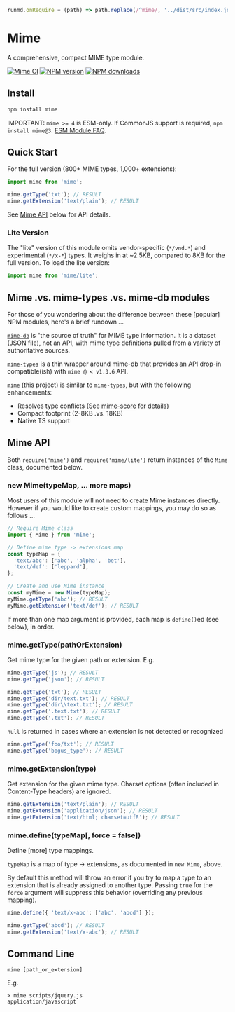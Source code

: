 ```javascript --hide
runmd.onRequire = (path) => path.replace(/^mime/, '../dist/src/index.js');
```

# Mime

A comprehensive, compact MIME type module.

[![Mime CI](https://github.com/broofa/mime/actions/workflows/ci.yml/badge.svg?branch=main)](https://github.com/broofa/mime/actions/workflows/ci.yml?query=branch%3Amain)
[![NPM version](https://img.shields.io/npm/v/mime)](https://www.npmjs.com/package/mime)
[![NPM downloads](https://img.shields.io/npm/dm/mime)](https://www.npmjs.com/package/mime)

## Install

```bash
npm install mime
```

IMPORTANT: `mime >= 4` is ESM-only.  If CommonJS support is required, `npm install mime@3`.  [ESM Module FAQ](https://gist.github.com/sindresorhus/a39789f98801d908bbc7ff3ecc99d99c).

## Quick Start

For the full version (800+ MIME types, 1,000+ extensions):

```javascript --run default
import mime from 'mime';

mime.getType('txt'); // RESULT
mime.getExtension('text/plain'); // RESULT
```

See [Mime API](#mime-api) below for API details.

### Lite Version

The "lite" version of this module omits vendor-specific (`*/vnd.*`) and
experimental (`*/x-*`) types. It weighs in at ~2.5KB, compared to 8KB for the
full version. To load the lite version:

```javascript
import mime from 'mime/lite';
```

## Mime .vs. mime-types .vs. mime-db modules

For those of you wondering about the difference between these [popular] NPM modules,
here's a brief rundown ...

[`mime-db`](https://github.com/jshttp/mime-db) is "the source of
truth" for MIME type information. It is a dataset (JSON file), not an API, with mime type definitions pulled from a variety of authoritative sources.

[`mime-types`](https://github.com/jshttp/mime-types) is a thin
wrapper around mime-db that provides an API drop-in compatible(ish) with `mime @ < v1.3.6` API.

`mime` (this project) is similar to `mime-types`, but with the following enhancements:

- Resolves type conflicts (See [mime-score](https://github.com/broofa/mime-score) for details)
- Compact footprint (2-8KB .vs. 18KB)
- Native TS support

## Mime API

Both `require('mime')` and `require('mime/lite')` return instances of the `Mime` class, documented below.

### new Mime(typeMap, ... more maps)

Most users of this module will not need to create Mime instances directly.
However if you would like to create custom mappings, you may do so as follows
...

```javascript --run default
// Require Mime class
import { Mime } from 'mime';

// Define mime type -> extensions map
const typeMap = {
  'text/abc': ['abc', 'alpha', 'bet'],
  'text/def': ['leppard'],
};

// Create and use Mime instance
const myMime = new Mime(typeMap);
myMime.getType('abc'); // RESULT
myMime.getExtension('text/def'); // RESULT
```

If more than one map argument is provided, each map is `define()`ed (see below), in order.

### mime.getType(pathOrExtension)

Get mime type for the given path or extension. E.g.

```javascript --run default
mime.getType('js'); // RESULT
mime.getType('json'); // RESULT

mime.getType('txt'); // RESULT
mime.getType('dir/text.txt'); // RESULT
mime.getType('dir\\text.txt'); // RESULT
mime.getType('.text.txt'); // RESULT
mime.getType('.txt'); // RESULT
```

`null` is returned in cases where an extension is not detected or recognized

```javascript --run default
mime.getType('foo/txt'); // RESULT
mime.getType('bogus_type'); // RESULT
```

### mime.getExtension(type)

Get extension for the given mime type. Charset options (often included in
Content-Type headers) are ignored.

```javascript --run default
mime.getExtension('text/plain'); // RESULT
mime.getExtension('application/json'); // RESULT
mime.getExtension('text/html; charset=utf8'); // RESULT
```

### mime.define(typeMap[, force = false])

Define [more] type mappings.

`typeMap` is a map of type -> extensions, as documented in `new Mime`, above.

By default this method will throw an error if you try to map a type to an
extension that is already assigned to another type. Passing `true` for the
`force` argument will suppress this behavior (overriding any previous mapping).

```javascript --run default
mime.define({ 'text/x-abc': ['abc', 'abcd'] });

mime.getType('abcd'); // RESULT
mime.getExtension('text/x-abc'); // RESULT
```

## Command Line

    mime [path_or_extension]

E.g.

    > mime scripts/jquery.js
    application/javascript
